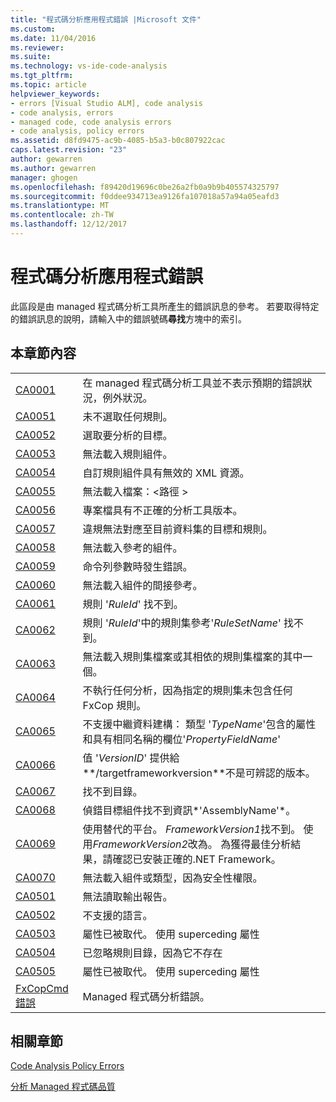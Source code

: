 ```yaml
---
title: "程式碼分析應用程式錯誤 |Microsoft 文件"
ms.custom: 
ms.date: 11/04/2016
ms.reviewer: 
ms.suite: 
ms.technology: vs-ide-code-analysis
ms.tgt_pltfrm: 
ms.topic: article
helpviewer_keywords:
- errors [Visual Studio ALM], code analysis
- code analysis, errors
- managed code, code analysis errors
- code analysis, policy errors
ms.assetid: d8fd9475-ac9b-4085-b5a3-b0c807922cac
caps.latest.revision: "23"
author: gewarren
ms.author: gewarren
manager: ghogen
ms.openlocfilehash: f89420d19696c0be26a2fb0a9b9b405574325797
ms.sourcegitcommit: f0ddee934713ea9126fa107018a57a94a05eafd3
ms.translationtype: MT
ms.contentlocale: zh-TW
ms.lasthandoff: 12/12/2017
---
```

# <a name="code-analysis-application-errors"></a>程式碼分析應用程式錯誤
此區段是由 managed 程式碼分析工具所產生的錯誤訊息的參考。 若要取得特定的錯誤訊息的說明，請輸入中的錯誤號碼**尋找**方塊中的索引。  
  
## <a name="in-this-section"></a>本章節內容  
  
|||  
|-|-|  
|[CA0001](ca0001.md)|在 managed 程式碼分析工具並不表示預期的錯誤狀況，例外狀況。|  
|[CA0051](ca0051.md)|未不選取任何規則。|  
|[CA0052](ca0052.md)|選取要分析的目標。|  
|[CA0053](ca0053.md)|無法載入規則組件。|  
|[CA0054](ca0054.md)|自訂規則組件具有無效的 XML 資源。|  
|[CA0055](ca0055.md)|無法載入檔案：\<路徑 >|  
|[CA0056](ca0056.md)|專案檔具有不正確的分析工具版本。|  
|[CA0057](ca0057.md)|違規無法對應至目前資料集的目標和規則。|  
|[CA0058](ca0058.md)|無法載入參考的組件。|  
|[CA0059](ca0059.md)|命令列參數時發生錯誤。|  
|[CA0060](ca0060.md)|無法載入組件的間接參考。|  
|[CA0061](ca0061.md)|規則 '*RuleId*' 找不到。|  
|[CA0062](ca0062.md)|規則 '*RuleId*'中的規則集參考'*RuleSetName*' 找不到。|  
|[CA0063](ca0063.md)|無法載入規則集檔案或其相依的規則集檔案的其中一個。|  
|[CA0064](ca0064.md)|不執行任何分析，因為指定的規則集未包含任何 FxCop 規則。|  
|[CA0065](ca0065.md)|不支援中繼資料建構： 類型 '*TypeName*'包含的屬性和具有相同名稱的欄位'*PropertyFieldName*'|  
|[CA0066](ca0066.md)|值 '*VersionID*' 提供給**/targetframeworkversion**不是可辨認的版本。|  
|[CA0067](ca0067.md)|找不到目錄。|  
|[CA0068](ca0068.md)|偵錯目標組件找不到資訊*'AssemblyName'*。|  
|[CA0069](ca0069.md)|使用替代的平台。 *FrameworkVersion1*找不到。 使用*FrameworkVersion2*改為。 為獲得最佳分析結果，請確認已安裝正確的.NET Framework。|  
|[CA0070](ca0070.md)|無法載入組件或類型，因為安全性權限。|  
|[CA0501](ca0501.md)|無法讀取輸出報告。|  
|[CA0502](ca0502.md)|不支援的語言。|  
|[CA0503](ca0503.md)|屬性已被取代。 使用 superceding 屬性|  
|[CA0504](ca0504.md)|已忽略規則目錄，因為它不存在|  
|[CA0505](ca0505.md)|屬性已被取代。 使用 superceding 屬性|  
|[FxCopCmd 錯誤](fxcopcmd-errors.md)|Managed 程式碼分析錯誤。|  
  
## <a name="related-sections"></a>相關章節  
 [Code Analysis Policy Errors](../code-quality/code-analysis-policy-errors.md)  
  
 [分析 Managed 程式碼品質](../code-quality/analyzing-managed-code-quality-by-using-code-analysis.md)  
  
